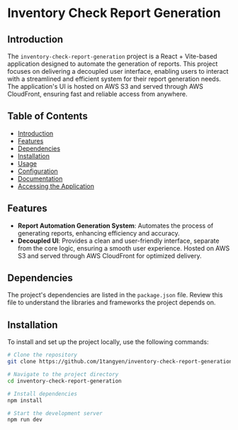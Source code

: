 # Inventory Check Report Generation

## Introduction

The `inventory-check-report-generation` project is a React + Vite-based application designed to automate the generation of reports. This project focuses on delivering a decoupled user interface, enabling users to interact with a streamlined and efficient system for their report generation needs. The application's UI is hosted on AWS S3 and served through AWS CloudFront, ensuring fast and reliable access from anywhere.

## Table of Contents

- [Introduction](#introduction)
- [Features](#features)
- [Dependencies](#dependencies)
- [Installation](#installation)
- [Usage](#usage)
- [Configuration](#configuration)
- [Documentation](#documentation)
- [Accessing the Application](#accessing-the-application)

## Features

- **Report Automation Generation System**: Automates the process of generating reports, enhancing efficiency and accuracy.
- **Decoupled UI**: Provides a clean and user-friendly interface, separate from the core logic, ensuring a smooth user experience. Hosted on AWS S3 and served through AWS CloudFront for optimized delivery.

## Dependencies

The project's dependencies are listed in the `package.json` file. Review this file to understand the libraries and frameworks the project depends on.

## Installation

To install and set up the project locally, use the following commands:

```bash
# Clone the repository
git clone https://github.com/1tangyen/inventory-check-report-generation.git

# Navigate to the project directory
cd inventory-check-report-generation

# Install dependencies
npm install

# Start the development server
npm run dev

